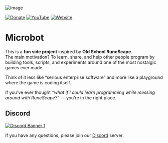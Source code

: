 ![image](https://github.com/user-attachments/assets/7c08e053-c84f-41f8-bc97-f55130100419)

[![Donate](https://img.shields.io/badge/Donate-%E2%9D%A4-ff69b4?style=for-the-badge)](https://www.paypal.com/paypalme/MicrobotBE?country.x=BE)
[![YouTube](https://img.shields.io/badge/YouTube-Subscribe-FF0000?style=for-the-badge&logo=youtube&logoColor=white)](https://www.youtube.com/@themicrobot)
[![Website](https://img.shields.io/badge/Microbot-Website-0A66C2?style=for-the-badge&logo=google-chrome&logoColor=white)](https://themicrobot.com)


# Microbot
This is a **fun side project** inspired by **Old School RuneScape**.  
The main motivation? To learn, share, and help other people program by building tools, scripts, and experiments around one of the most nostalgic games ever made.  

Think of it less like “serious enterprise software” and more like a playground where the game is coding itself.  

If you’ve ever thought *“what if I could learn programming while messing around with RuneScape?”* — you’re in the right place.  

## Discord

[![Discord Banner 1](https://discord.com/api/guilds/1087718903985221642/widget.png?style=banner1)](https://discord.gg/zaGrfqFEWE)


If you have any questions, please join our [Discord](https://discord.gg/zaGrfqFEWE) server.


